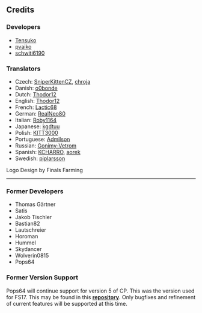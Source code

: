 ## Credits
### Developers
* [Tensuko](/Tensuko)
* [pvaiko](/pvaiko)
* [schwiti6190](/schwiti6190)

### Translators
* Czech: [SniperKittenCZ](/SniperKittenCZ), [chroja](/chroja)
* Danish: [o0bonde](/o0bonde)
* Dutch: [Thodor12](/Thodor12)
* English: [Thodor12](/Thodor12)
* French: [Lactic68](/Lactic68)
* German: [RealNeo80](/RealNeo80)
* Italian: [Roby1164](/Roby1164)
* Japanese: [kgdtuu](/kgdtuu)
* Polish: [KITT3000](/KITT3000)
* Portuguese: [Admilson](/Admilson)
* Russian: [Gonimy-Vetrom](/Gonimy-Vetrom)
* Spanish: [KCHARRO](/KCHARRO), [aorek](/aorek)
* Swedish: [piplarsson](/piplarsson)

Logo Design by Finals Farming

___

### Former Developers
* Thomas Gärtner
* Satis
* Jakob Tischler
* Bastian82
* Lautschreier
* Horoman
* Hummel
* Skydancer
* Wolverin0815
* Pops64

### Former Version Support
Pops64 will continue support for version 5 of CP. This was the version used for FS17. This may be found in this **[repository](https://github.com/pops64/courseplay)**. Only bugfixes and refinement of current features will be supported at this time.
